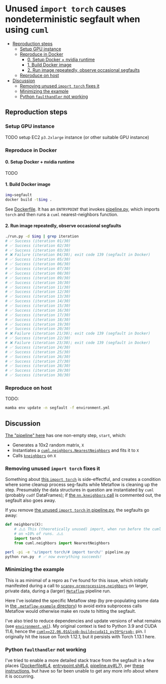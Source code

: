 # Unused `import torch` causes nondeterministic segfault when using `cuml`

- [Reproduction steps](#repro)
  - [Setup GPU instance](#setup)
  - [Reproduce in Docker](#docker)
    - [0. Setup Docker + nvidia runtime](#docker-nvidia)
    - [1. Build Docker image](#build-docker)
    - [2. Run image repeatedly, observe occasional segfaults](#run-docker)
  - [Reproduce on host](#host)
- [Discussion](#discussion)
  - [Removing unused `import torch` fixes it](#import)
  - [Minimizing the example](#minimizing)
  - [Python `faulthandler` not working](#faulthandler)

## Reproduction steps <a id="repro"></a>

### Setup GPU instance <a id="setup"></a>
TODO setup EC2 `p3.2xlarge` instance (or other suitable GPU instance)

### Reproduce in Docker <a id="docker"></a>

#### 0. Setup Docker + nvidia runtime <a id="docker-nvidia"></a>
TODO

#### 1. Build Docker image <a id="build-docker"></a>
```bash
img=segfault
docker build -t$img .
```

See [Dockerfile](Dockerfile). It has an `ENTRYPOINT` that invokes [pipeline.py], which imports `torch` and then runs a `cuml` nearest-neighbors function.

#### 2. Run image repeatedly, observe occasional segfaults <a id="run-docker"></a>
```bash
./run.py -d $img | grep iteration
# ✅ Success (iteration 01/30)
# ✅ Success (iteration 02/30)
# ✅ Success (iteration 03/30)
# ❌ Failure (iteration 04/30); exit code 139 (segfault in Docker)
# ✅ Success (iteration 05/30)
# ✅ Success (iteration 06/30)
# ✅ Success (iteration 07/30)
# ✅ Success (iteration 08/30)
# ✅ Success (iteration 09/30)
# ✅ Success (iteration 10/30)
# ✅ Success (iteration 11/30)
# ✅ Success (iteration 12/30)
# ✅ Success (iteration 13/30)
# ✅ Success (iteration 14/30)
# ✅ Success (iteration 15/30)
# ✅ Success (iteration 16/30)
# ✅ Success (iteration 17/30)
# ✅ Success (iteration 18/30)
# ✅ Success (iteration 19/30)
# ✅ Success (iteration 20/30)
# ❌ Failure (iteration 21/30); exit code 139 (segfault in Docker)
# ✅ Success (iteration 22/30)
# ❌ Failure (iteration 23/30); exit code 139 (segfault in Docker)
# ✅ Success (iteration 24/30)
# ✅ Success (iteration 25/30)
# ✅ Success (iteration 26/30)
# ✅ Success (iteration 27/30)
# ✅ Success (iteration 28/30)
# ✅ Success (iteration 29/30)
# ✅ Success (iteration 30/30)
```

### Reproduce on host <a id="host"></a>
TODO:
```bash
mamba env update -n segfault -f environment.yml
```

## Discussion <a id="discussion"></a>
[The "pipeline" here](pipeline.py) has one non-empty step, `start`, which:
- Generates a 10x2 random matrix, `X`
- Instantiates a [`cuml.neighbors.NearestNeighbors`] and fits it to `X`
- Calls [`kneighbors`] on `X`

### Removing unused `import torch` fixes it <a id="import"></a>
Something about [this `import torch`][`import torch`] is side-effectful, and creates a condition where some cleanup process seg-faults while Metaflow is cleaning up the step. Presumably the data structures in question are instantiated by `cuml` (probably `cudf` DataFrames); if [the `nn.kneighbors` call](pipeline.py#L21-L22) is commented out, the segfault also goes away.

If you remove [the unused `import torch` in pipeline.py][`import torch`], the segfaults go away:
```python
def neighbors(X):
    # ⚠️️⚠️ This (theoretically unused) import, when run before the cuml import below it, causes the pipeline to segfault
    # on ≈10% of runs. ⚠️⚠️
    import torch
    from cuml.neighbors import NearestNeighbors
```

```bash
perl -pi -e 's/import torch/# import torch/' pipeline.py
python run.py  # ✅ now everything succeeds!
```

### Minimizing the example <a id="minimizing"></a>
This is as minimal of a repro as I've found for this issue, which initially manifested during a call to [`scanpy.preprocessing.neighbors`] on larger, private data, during a (larger) [`Metaflow`] pipeline run.

Here I've isolated the specific Metaflow step (by pre-populating some data in [the `.metaflow-example` directory](.metaflow-example/Pipeline)) to avoid extra subprocess calls Metaflow would otherwise make en route to hitting the segfault.

I've also tried to reduce dependencies and update versions of what remains (see [`environment.yml`]). My original context is tied to Python 3.9 and CUDA 11.6, hence the [`cuml==22.06.01&lsqb;build=cuda11_py39*&rsqb;`](environment.yml#L8) pin. I originally hit the issue on Torch 1.12.1, but it persists with Torch 1.13.1 here.

### Python `faulthandler` not working <a id="faulthandler"></a>
I've tried to enable a more detailed stack trace from the segfault in a few places ([Dockerfile#L4](Dockerfile#L4), [entrypoint.sh#L4](entrypoint.sh#L4), [pipeline.py#L7](pipeline.py#L7)), per [these instructions][segfault debug article], but have so far been unable to get any more info about where it is occurring.


[`scanpy.preprocessing.neighbors`]: https://github.com/scverse/scanpy/blob/1.8.2/scanpy/neighbors/__init__.py#L52
[`scanpy.neighbors.compute_neighbors_rapids`]: https://github.com/scverse/scanpy/blob/1.8.2/scanpy/neighbors/__init__.py#L318
[`environment.yml`]: environment.yml
[`cuml.neighbors.NearestNeighbors`]: https://github.com/rapidsai/cuml/blob/v22.06.01/python/cuml/neighbors/nearest_neighbors.pyx#L153
[`kneighbors`]: https://github.com/rapidsai/cuml/blob/v22.06.01/python/cuml/neighbors/nearest_neighbors.pyx#L482
[`Metaflow`]: https://metaflow.org/
[`import torch`]: pipeline.py#L14
[pipeline.py]: pipeline.py
[segfault debug article]: https://blog.richard.do/2018/03/18/how-to-debug-segmentation-fault-in-python/
